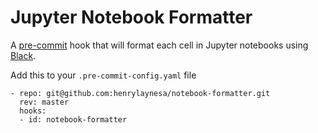 Jupyter Notebook Formatter
===============================

A [pre-commit](https://github.com/pre-commit) hook that will format each cell in Jupyter notebooks using [Black](https://github.com/psf/black).


Add this to your ``.pre-commit-config.yaml`` file

    - repo: git@github.com:henrylaynesa/notebook-formatter.git
      rev: master
      hooks:
      - id: notebook-formatter